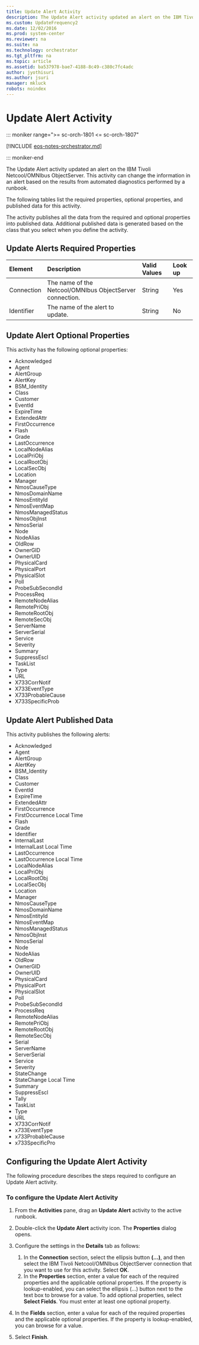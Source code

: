 ```yaml
---
title: Update Alert Activity
description: The Update Alert activity updated an alert on the IBM Tivoli Netcool/OMNIbus ObjectServer.
ms.custom: UpdateFrequency2
ms.date: 12/02/2016
ms.prod: system-center
ms.reviewer: na
ms.suite: na
ms.technology: orchestrator
ms.tgt_pltfrm: na
ms.topic: article
ms.assetid: ba537978-bae7-4188-8c49-c380c7fc4adc
author: jyothisuri
ms.author: jsuri
manager: mkluck
robots: noindex
---
```

# Update Alert Activity

::: moniker range=">= sc-orch-1801 <= sc-orch-1807"

[!INCLUDE [eos-notes-orchestrator.md](../includes/eos-notes-orchestrator.md)]

::: moniker-end

The Update Alert activity updated an alert on the IBM Tivoli Netcool/OMNIbus ObjectServer. This activity can change the information in an alert based on the results from automated diagnostics performed by a runbook.

The following tables list the required properties, optional properties, and published data for this activity.

The activity publishes all the data from the required and optional properties into published data. Additional published data is generated based on the class that you select when you define the activity.

## Update Alerts Required Properties

| Element   | Description   | Valid Values | Look up |
|:---|:---|:---|:---|
| Connection | The name of the Netcool/OMNIbus ObjectServer connection. | String   | Yes   |
| Identifier | The name of the alert to update.   | String   | No   |

## Update Alert Optional Properties

This activity has the following optional properties:
- Acknowledged
- Agent
- AlertGroup
- AlertKey
- BSM\_Identity
- Class
- Customer
- EventId
- ExpireTime
- ExtendedAttr
- FirstOccurrence
- Flash
- Grade
- LastOccurrence
- LocalNodeAlias
- LocalPriObj
- LocalRootObj
- LocalSecObj
- Location
- Manager
- NmosCauseType
- NmosDomainName
- NmosEntityId
- NmosEventMap
- NmosManagedStatus
- NmosObjInst
- NmosSerial
- Node
- NodeAlias
- OldRow
- OwnerGID
- OwnerUID
- PhysicalCard
- PhysicalPort
- PhysicalSlot
- Poll
- ProbeSubSecondId
- ProcessReq
- RemoteNodeAlias
- RemotePriObj
- RemoteRootObj
- RemoteSecObj
- ServerName
- ServerSerial
- Service
- Severity
- Summary
- SuppressEscl
- TaskList
- Type
- URL
- X733CorrNotif
- X733EventType
- X733ProbableCause
- X733SpecificProb

## Update Alert Published Data

This activity publishes the following alerts:
- Acknowledged
- Agent
- AlertGroup
- AlertKey
- BSM\_Identity
- Class
- Customer
- EventId
- ExpireTime
- ExtendedAttr
- FirstOccurrence
- FirstOccurrence Local Time
- Flash
- Grade
- Identifier
- InternalLast
- InternalLast Local Time
- LastOccurrence
- LastOccurrence Local Time
- LocalNodeAlias
- LocalPriObj
- LocalRootObj
- LocalSecObj
- Location
- Manager
- NmosCauseType
- NmosDomainName
- NmosEntityId
- NmosEventMap
- NmosManagedStatus
- NmosObjInst
- NmosSerial
- Node
- NodeAlias
- OldRow
- OwnerGID
- OwnerUID
- PhysicalCard
- PhysicalPort
- PhysicalSlot
- Poll
- ProbeSubSecondId
- ProcessReq
- RemoteNodeAlias
- RemotePriObj
- RemoteRootObj
- RemoteSecObj
- Serial
- ServerName
- ServerSerial
- Service
- Severity
- StateChange
- StateChange Local Time
- Summary
- SuppressEscl
- Tally
- TaskList
- Type
- URL
- X733CorrNotif
- x733EventType
- x733ProbableCause
- x733SpecificPro

## Configuring the Update Alert Activity

The following procedure describes the steps required to configure an Update Alert activity.

### To configure the Update Alert Activity

1.  From the **Activities** pane, drag an **Update Alert** activity to the active runbook.

2.  Double-click the **Update Alert** activity icon. The **Properties** dialog opens.

3.  Configure the settings in the **Details** tab as follows:

    1.  In the **Connection** section, select the ellipsis button **(...)**, and then select the IBM Tivoli Netcool/OMNIbus ObjectServer connection that you want to use for this activity. Select **OK**.
    2.  In the **Properties** section, enter a value for each of the required properties and the applicable optional properties. If the property is lookup-enabled, you can select the ellipsis (...) button next to the text box to browse for a value.
        To add optional properties, select **Select Fields**. You must enter at least one optional property.

4.  In the **Fields** section, enter a value for each of the required properties and the applicable optional properties. If the property is lookup-enabled, you can browse for a value.

5.  Select **Finish**.
